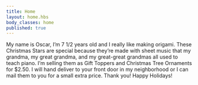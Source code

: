 ```yaml
---
title: Home
layout: home.hbs
body_classes: home
published: true
---
```

My name is Oscar, I’m 7 1/2 years old and I really like making origami. These Christmas Stars are special because they’re made with sheet music that my grandma, my great grandma, and my great-great grandmas all used to teach piano. I’m selling them as Gift Toppers and Christmas Tree Ornaments for $2.50. I will hand deliver to your front door in my neighborhood or I can mail them to you for a small extra price. Thank you! Happy Holidays!
